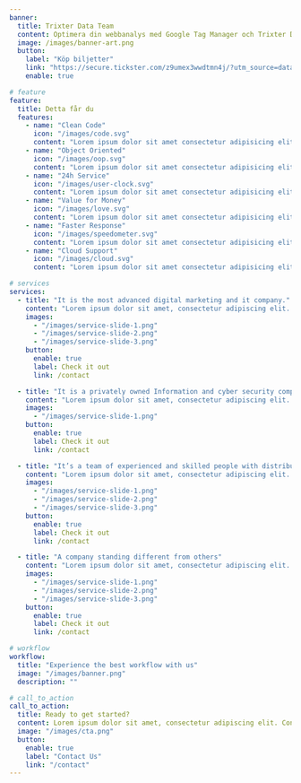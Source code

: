 ```yaml
---
banner:
  title: Trixter Data Team
  content: Optimera din webbanalys med Google Tag Manager och Trixter Data team. Är du trött på att hantera dussintals spårningskoder och analysskript manuellt på din webbplats? Med Google Tag Manager kan du säkerställa smidig och effektiv dataanalys utan krångel.
  image: /images/banner-art.png
  button:
    label: "Köp biljetter"
    link: "https://secure.tickster.com/z9umex3wwdtmn4j/?utm_source=datateam.netlify.com&utm_medium=banner&utm_campaign=sommersale"
    enable: true

# feature
feature:
  title: Detta får du
  features:
    - name: "Clean Code"
      icon: "/images/code.svg"
      content: "Lorem ipsum dolor sit amet consectetur adipisicing elit quam nihil"
    - name: "Object Oriented"
      icon: "/images/oop.svg"
      content: "Lorem ipsum dolor sit amet consectetur adipisicing elit quam nihil"
    - name: "24h Service"
      icon: "/images/user-clock.svg"
      content: "Lorem ipsum dolor sit amet consectetur adipisicing elit quam nihil"
    - name: "Value for Money"
      icon: "/images/love.svg"
      content: "Lorem ipsum dolor sit amet consectetur adipisicing elit quam nihil"
    - name: "Faster Response"
      icon: "/images/speedometer.svg"
      content: "Lorem ipsum dolor sit amet consectetur adipisicing elit quam nihil"
    - name: "Cloud Support"
      icon: "/images/cloud.svg"
      content: "Lorem ipsum dolor sit amet consectetur adipisicing elit quam nihil"

# services
services:
  - title: "It is the most advanced digital marketing and it company."
    content: "Lorem ipsum dolor sit amet, consectetur adipiscing elit. Consequat tristique eget amet, tempus eu at consecttur. Leo facilisi nunc viverra tellus. Ac laoreet sit vel consquat. consectetur adipiscing elit. Consequat tristique eget amet, tempus eu at consecttur. Leo facilisi nunc viverra tellus. Ac laoreet sit vel consquat."
    images:
      - "/images/service-slide-1.png"
      - "/images/service-slide-2.png"
      - "/images/service-slide-3.png"
    button:
      enable: true
      label: Check it out
      link: /contact

  - title: "It is a privately owned Information and cyber security company"
    content: "Lorem ipsum dolor sit amet, consectetur adipiscing elit. Consequat tristique eget amet, tempus eu at consecttur. Leo facilisi nunc viverra tellus. Ac laoreet sit vel consquat. consectetur adipiscing elit. Consequat tristique eget amet, tempus eu at consecttur. Leo facilisi nunc viverra tellus. Ac laoreet sit vel consquat."
    images:
      - "/images/service-slide-1.png"
    button:
      enable: true
      label: Check it out
      link: /contact

  - title: "It’s a team of experienced and skilled people with distributions"
    content: "Lorem ipsum dolor sit amet, consectetur adipiscing elit. Consequat tristique eget amet, tempus eu at consecttur. Leo facilisi nunc viverra tellus. Ac laoreet sit vel consquat. consectetur adipiscing elit. Consequat tristique eget amet, tempus eu at consecttur. Leo facilisi nunc viverra tellus. Ac laoreet sit vel consquat."
    images:
      - "/images/service-slide-1.png"
      - "/images/service-slide-2.png"
      - "/images/service-slide-3.png"
    button:
      enable: true
      label: Check it out
      link: /contact

  - title: "A company standing different from others"
    content: "Lorem ipsum dolor sit amet, consectetur adipiscing elit. Consequat tristique eget amet, tempus eu at consecttur. Leo facilisi nunc viverra tellus. Ac laoreet sit vel consquat. consectetur adipiscing elit. Consequat tristique eget amet, tempus eu at consecttur. Leo facilisi nunc viverra tellus. Ac laoreet sit vel consquat."
    images:
      - "/images/service-slide-1.png"
      - "/images/service-slide-2.png"
      - "/images/service-slide-3.png"
    button:
      enable: true
      label: Check it out
      link: /contact

# workflow
workflow:
  title: "Experience the best workflow with us"
  image: "/images/banner.png"
  description: ""

# call_to_action
call_to_action:
  title: Ready to get started?
  content: Lorem ipsum dolor sit amet, consectetur adipiscing elit. Consequat tristique eget amet, tempus eu at consecttur.
  image: "/images/cta.png"
  button:
    enable: true
    label: "Contact Us"
    link: "/contact"
---
```

